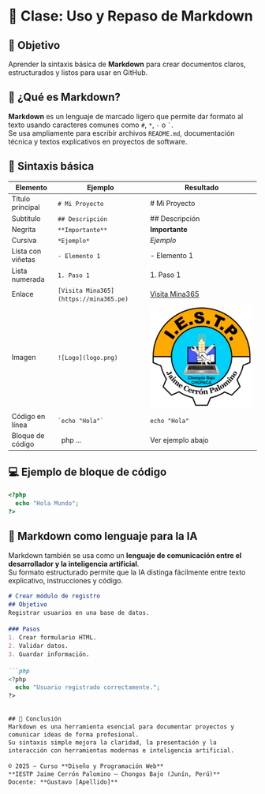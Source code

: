 # 📘 Clase: Uso y Repaso de Markdown

## 🎯 Objetivo
Aprender la sintaxis básica de **Markdown** para crear documentos claros, estructurados y listos para usar en GitHub.

## 🧠 ¿Qué es Markdown?
**Markdown** es un lenguaje de marcado ligero que permite dar formato al texto usando caracteres comunes como `#`, `*`, `-` o `` ` ``.  
Se usa ampliamente para escribir archivos `README.md`, documentación técnica y textos explicativos en proyectos de software.

## 🧱 Sintaxis básica

| Elemento | Ejemplo | Resultado |
|-----------|-----------|------------|
| Título principal | `# Mi Proyecto` | # Mi Proyecto |
| Subtítulo | `## Descripción` | ## Descripción |
| Negrita | `**Importante**` | **Importante** |
| Cursiva | `*Ejemplo*` | *Ejemplo* |
| Lista con viñetas | `- Elemento 1` | - Elemento 1 |
| Lista numerada | `1. Paso 1` | 1. Paso 1 |
| Enlace | `[Visita Mina365](https://mina365.pe)` | [Visita Mina365](https://mina365.pe) |
| Imagen | `![Logo](logo.png)` | ![Logo](logo.png) |
| Código en línea | `` `echo "Hola"` `` | `echo "Hola"` |
| Bloque de código | ``` ```php ... ``` ``` | Ver ejemplo abajo |

## 💻 Ejemplo de bloque de código

```php
<?php
  echo "Hola Mundo";
?>
```

## 🤖 Markdown como lenguaje para la IA
Markdown también se usa como un **lenguaje de comunicación entre el desarrollador y la inteligencia artificial**.  
Su formato estructurado permite que la IA distinga fácilmente entre texto explicativo, instrucciones y código.

```markdown
# Crear módulo de registro
## Objetivo
Registrar usuarios en una base de datos.

### Pasos
1. Crear formulario HTML.
2. Validar datos.
3. Guardar información.

```php
<?php
  echo "Usuario registrado correctamente.";
?>
```
```

## 🧠 Conclusión
Markdown es una herramienta esencial para documentar proyectos y comunicar ideas de forma profesional.  
Su sintaxis simple mejora la claridad, la presentación y la interacción con herramientas modernas e inteligencia artificial.

© 2025 – Curso **Diseño y Programación Web**  
**IESTP Jaime Cerrón Palomino – Chongos Bajo (Junín, Perú)**  
Docente: **Gustavo [Apellido]**
